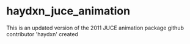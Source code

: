 # haydxn_juce_animation
This is an updated version of the 2011 JUCE animation package github contributor 'haydxn' created
